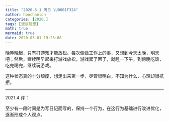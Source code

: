 ```yaml
---
title: "2020.3.1 周日 \U0001F324"
author: hoochanlon
categories: [2020.]
tags: [漫谈随想]
math: true
mermaid: true
date: 2020-03-01 19:23:08
---
```


晚睡晚起，只有打游戏才能放松。每次像做工作上的事，又想到今天太晚，明天吧；然后，继续明早起来打游戏放松，游戏累了困了，就睡一下午，到傍晚吃饭，吃完喝完，继续玩游戏。

这种状态真的十分颓废，想走出来第一步，尽管很明白，不知为什么，心理却很抗拒。

---

2021.4 评：

至少有一段时间是为写日记而写的，保持一个行为，在这行为基础进行改进优化，逐渐形成个人观点。
